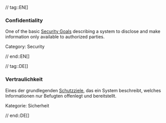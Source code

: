 // tag::EN[]
### Confidentiality

One of the basic [Security Goals](#term-security-goals) describing a system to
disclose and make information only available to authorized parties.

Category: Security



// end::EN[]

// tag::DE[]
### Vertraulichkeit

Eines der grundlegenden [Schutzziele](#term-security-goals), das ein System
beschreibt, welches Informationen nur Befugten offenlegt und
bereitstellt.

Kategorie: Sicherheit



// end::DE[]

